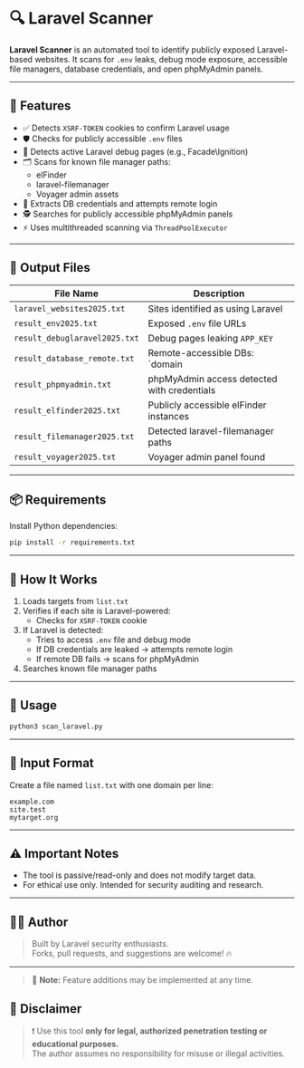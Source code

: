 # 🔍 Laravel Scanner

**Laravel Scanner** is an automated tool to identify publicly exposed Laravel-based websites. It scans for `.env` leaks, debug mode exposure, accessible file managers, database credentials, and open phpMyAdmin panels.

---

## 🚀 Features

- ✅ Detects `XSRF-TOKEN` cookies to confirm Laravel usage
- 🛡️ Checks for publicly accessible `.env` files
- 🐛 Detects active Laravel debug pages (e.g., Facade\Ignition)
- 🗂️ Scans for known file manager paths:
  - elFinder
  - laravel-filemanager
  - Voyager admin assets
- 🧠 Extracts DB credentials and attempts remote login
- 🕵️ Searches for publicly accessible phpMyAdmin panels
- ⚡ Uses multithreaded scanning via `ThreadPoolExecutor`

---

## 📂 Output Files

| File Name                   | Description                                      |
|----------------------------|--------------------------------------------------|
| `laravel_websites2025.txt` | Sites identified as using Laravel                |
| `result_env2025.txt`       | Exposed `.env` file URLs                         |
| `result_debuglaravel2025.txt` | Debug pages leaking `APP_KEY`                  |
| `result_database_remote.txt` | Remote-accessible DBs: `domain|user|password`  |
| `result_phpmyadmin.txt`    | phpMyAdmin access detected with credentials      |
| `result_elfinder2025.txt`  | Publicly accessible elFinder instances           |
| `result_filemanager2025.txt` | Detected laravel-filemanager paths             |
| `result_voyager2025.txt`   | Voyager admin panel found                        |

---

## 📦 Requirements

Install Python dependencies:

```bash
pip install -r requirements.txt
```

---

## 🧠 How It Works

1. Loads targets from `list.txt`
2. Verifies if each site is Laravel-powered:
   - Checks for `XSRF-TOKEN` cookie
3. If Laravel is detected:
   - Tries to access `.env` file and debug mode
   - If DB credentials are leaked → attempts remote login
   - If remote DB fails → scans for phpMyAdmin
4. Searches known file manager paths

---

## 🚀 Usage

```bash
python3 scan_laravel.py
```

---

## 📘 Input Format

Create a file named `list.txt` with one domain per line:

```
example.com
site.test
mytarget.org
```

---

## ⚠️ Important Notes

- The tool is passive/read-only and does not modify target data.
- For ethical use only. Intended for security auditing and research.

---

## 👨‍💻 Author

> Built by Laravel security enthusiasts.  
> Forks, pull requests, and suggestions are welcome! 🔥

---


> 🔄 **Note:** Feature additions may be implemented at any time.

## 📢 Disclaimer

> ❗ Use this tool **only for legal, authorized penetration testing or educational purposes.**  
> The author assumes no responsibility for misuse or illegal activities.
